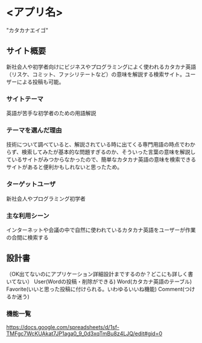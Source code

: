 # <アプリ名>
  "カタカナエイゴ"

## サイト概要
  新社会人や初学者向けにビジネスやプログラミングによく使われるカタカナ英語（リスケ、コミット、ファシリテートなど）の意味を解説する検索サイト。ユーザーによる投稿も可能。

### サイトテーマ
  英語が苦手な初学者のための用語解説

### テーマを選んだ理由
  技術について調べていると、解説されている時に出てくる専門用語の時点でわからず、検索してみたが基本的な問題すぎるのか、そういった言葉の意味を解説しているサイトがみつからなかったので、簡単なカタカナ英語の意味を検索できるサイトがあると便利かもしれないと思ったため。

### ターゲットユーザ
  新社会人やプログラミング初学者

### 主な利用シーン
  インターネットや会議の中で自然に使われているカタカナ英語をユーザーが作業の合間に検索する

## 設計書
  （OK出てないのにアプリケーション詳細設計までするのか？どこにも詳しく書いてない）
  User(Wordの投稿・削除ができる)
  Word(カタカナ英語のテーブル)
  Favorite(いいと思った投稿に付けられる。いわゆるいいね機能)
  Comment(つけるか迷う)

### 機能一覧
<https://docs.google.com/spreadsheets/d/1sf-TMFgc7WcKUAkat7JP1aga0_9_0d3xqTmBu8z4LJQ/edit#gid=0>